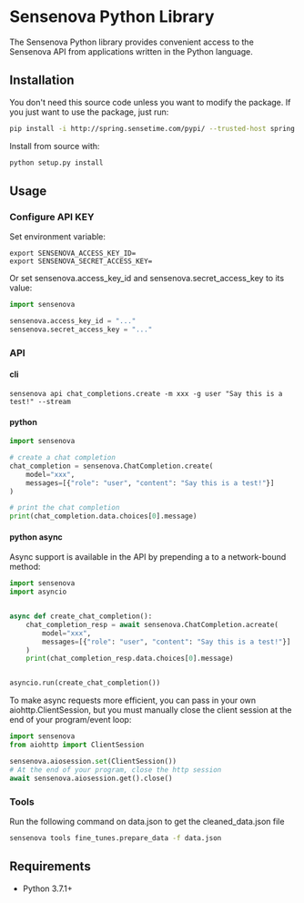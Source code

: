 # Sensenova Python Library

The Sensenova Python library provides convenient access to the Sensenova API from applications written in the Python
language.

## Installation

You don't need this source code unless you want to modify the package. If you just
want to use the package, just run:

```sh
pip install -i http://spring.sensetime.com/pypi/ --trusted-host spring.sensetime.com --upgrade sensenova 
```

Install from source with:

```sh
python setup.py install
```

## Usage

### Configure API KEY

Set environment variable:

```shell
export SENSENOVA_ACCESS_KEY_ID=
export SENSENOVA_SECRET_ACCESS_KEY=
```

Or set sensenova.access_key_id and sensenova.secret_access_key to its value:

```python
import sensenova

sensenova.access_key_id = "..."
sensenova.secret_access_key = "..."
```

### API

#### cli

```shell
sensenova api chat_completions.create -m xxx -g user "Say this is a test!" --stream
```

#### python

```python
import sensenova

# create a chat completion
chat_completion = sensenova.ChatCompletion.create(
    model="xxx",
    messages=[{"role": "user", "content": "Say this is a test!"}]
)

# print the chat completion
print(chat_completion.data.choices[0].message)
```

#### python async

Async support is available in the API by prepending a to a network-bound method:

```python
import sensenova
import asyncio


async def create_chat_completion():
    chat_completion_resp = await sensenova.ChatCompletion.acreate(
        model="xxx",
        messages=[{"role": "user", "content": "Say this is a test!"}]
    )
    print(chat_completion_resp.data.choices[0].message)


asyncio.run(create_chat_completion())
```

To make async requests more efficient, you can pass in your own aiohttp.ClientSession, but you must manually close the
client session at the end of your program/event loop:

```python
import sensenova
from aiohttp import ClientSession

sensenova.aiosession.set(ClientSession())
# At the end of your program, close the http session
await sensenova.aiosession.get().close()
```

### Tools

Run the following command on data.json to get the cleaned_data.json file

```sh
sensenova tools fine_tunes.prepare_data -f data.json
```

## Requirements

- Python 3.7.1+
